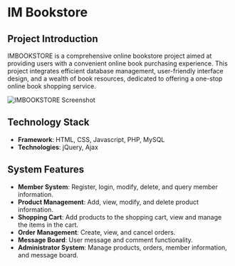 # IM Bookstore

## Project Introduction

IMBOOKSTORE is a comprehensive online bookstore project aimed at providing users with a convenient online book purchasing experience. This project integrates efficient database management, user-friendly interface design, and a wealth of book resources, dedicated to offering a one-stop online book shopping service.

![IMBOOKSTORE Screenshot](https://i.imgur.com/DaJEtpa.jpg)

## Technology Stack

- **Framework**: HTML, CSS, Javascript, PHP, MySQL
- **Technologies**: jQuery, Ajax

## System Features
- **Member System**: Register, login, modify, delete, and query member information.
- **Product Management**: Add, view, modify, and delete product information.
- **Shopping Cart**: Add products to the shopping cart, view and manage the items in the cart.
- **Order Management**: Create, view, and cancel orders.
- **Message Board**: User message and comment functionality.
- **Administrator System**: Manage products, orders, member information, and message board.




